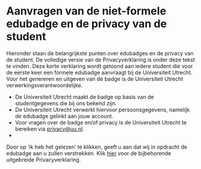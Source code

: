 # Aanvragen van de niet-formele edubadge en de privacy van de student

Hieronder staan de belangrijkste punten over edubadges en de privacy van de student. De volledige versie van de Privacyverklaring is onder deze tekst te vinden. Deze korte verklaring wordt getoond aan iedere student die voor de eerste keer een formele edubadge aanvraagt bij de Universiteit Utrecht. Voor het genereren en uitgeven van de badge is de Universiteit Utrecht verwerkingsverantwoordelijke.

* De Universiteit Utrecht maakt de badge op basis van de studentgegevens die bij ons bekend zijn.
* De Universiteit Utrecht verwerkt hiervoor persoonsgegevens, namelijk de edubadge gelinkt aan jouw account.
* Voor vragen over de badge en/of privacy is de Universiteit Utrecht te bereiken via privacy@uu.nl.
* 
Door op ‘ik heb het gelezen’ te klikken, geeft u aan dat wij in opdracht de edubadge aan u zullen verstrekken. Klik [hier](https://raw.githubusercontent.com/edubadges/privacy/master/universiteit-utrecht/edubadges-formal-terms-nl.md) voor de bijbehorende uitgebreide Privacyverklaring.
